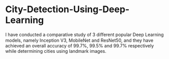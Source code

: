 # City-Detection-Using-Deep-Learning
I have conducted a comparative study of 3 diﬀerent popular Deep Learning models, namely Inception V3, MobileNet and ResNet50, and they have achieved an overall accuracy of 99.7%, 99.5% and 99.7% respectively while determining cities using landmark images.
